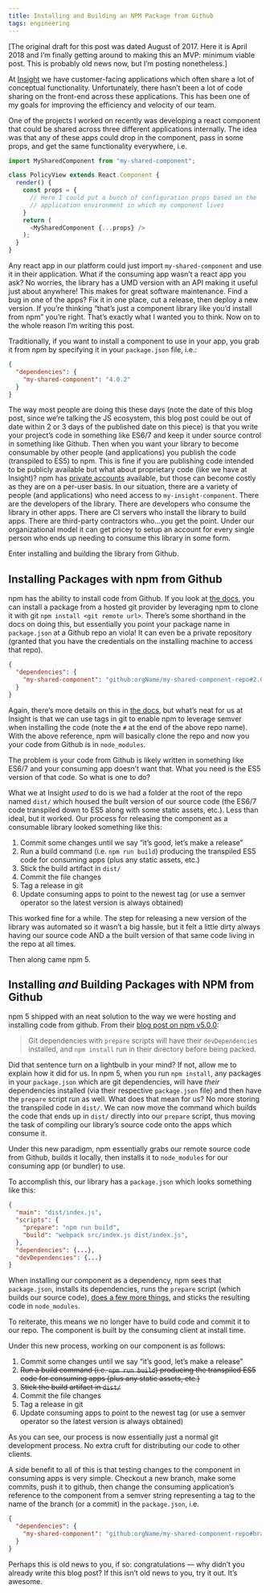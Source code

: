 ```yaml
---
title: Installing and Building an NPM Package from Github
tags: engineering
---
```


[The original draft for this post was dated August of 2017. Here it is April 2018 and I’m finally getting around to making this an MVP: minimum viable post. This is probably old news now, but I’m posting nonetheless.]

At [Insight](http://icg360.com/) we have customer-facing applications which often share a lot of conceptual functionality. Unfortunately, there hasn’t been a lot of code sharing on the front-end across these applications. This has been one of my goals for improving the efficiency and velocity of our team.

One of the projects I worked on recently was developing a react component that could be shared across three different applications internally. The idea was that any of these apps could drop in the component, pass in some props, and get the same functionality everywhere, i.e.

```js
import MySharedComponent from "my-shared-component";

class PolicyView extends React.Component {
  render() {
    const props = {
      // Here I could put a bunch of configuration props based on the
      // application environment in which my component lives
    }
    return (
      <MySharedComponent {...props} />
    );
  }
}
```

Any react app in our platform could just import `my-shared-component` and use it in their application. What if the consuming app wasn’t a react app you ask? No worries, the library has a UMD version with an API making it useful just about anywhere! This makes for great software maintenance. Find a bug in one of the apps? Fix it in one place, cut a release, then deploy a new version. If you’re thinking “that’s just a component library like you’d install from npm” you’re right. That’s exactly what I wanted you to think. Now on to the whole reason I’m writing this post.

Traditionally, if you want to install a component to use in your app, you grab it from npm by specifying it in your `package.json` file, i.e.:

```json
{
  "dependencies": {
    "my-shared-component": "4.0.2"
  }
}
```

The way most people are doing this these days (note the date of this blog post, since we’re talking the JS ecosystem, this blog post could be out of date within 2 or 3 days of the published date on this piece) is that you write your project’s code in something like ES6/7 and keep it under source control in something like Github. Then when you want your library to become consumable by other people (and applications) you publish the code (transpiled to ES5) to npm. This is fine if you are publishing code intended to be publicly available but what about proprietary code (like we have at Insight)? npm has [private accounts](https://www.npmjs.com/pricing) available, but those can become costly as they are on a per-user basis. In our situation, there are a variety of people (and applications) who need access to `my-insight-component`. There are the developers of the library. There are developers who consume the library in  other apps. There are CI servers who install the library to build apps. There are third-party contractors who...you get the point. Under our organizational model it can get pricey to setup an account for every single person who ends up needing to consume this library in some form.

Enter installing and building the library from Github.

## Installing Packages with npm from Github

npm has the ability to install code from Github. If you look at [the docs](https://docs.npmjs.com/cli/install), you can install a package from a hosted git provider by leveraging npm to clone it with git `npm install <git remote url>`. There’s some shorthand in the docs on doing this, but essentially you point your package name in `package.json` at a Github repo an viola! It can even be a private repository (granted that you have the credentials on the installing machine to access that repo).

```json
{
  "dependencies": {
    "my-shared-component": "github:orgName/my-shared-component-repo#2.0.1"
  }
}
```

Again, there’s more details on this in [the docs](https://docs.npmjs.com/cli/install), but what’s neat for us at Insight is that we can use tags in git to enable npm to leverage semver when installing the code (note the `#` at the end of the above repo name). With the above reference, npm will basically clone the repo and now you your code from Github is in `node_modules`. 

The problem is your code from Github is likely written in something like ES6/7 and your consuming app doesn’t want that. What you need is the ES5 version of that code. So what is one to do?

What we at Insight *used* to do is we had a folder at the root of the repo named `dist/` which housed the built version of our source code (the ES6/7 code transpiled down to ES5 along with some static assets, etc.). Less than ideal, but it worked. Our process for releasing the component as a consumable library looked something like this:

1. Commit some changes until we say “it’s good, let’s make a release”
2. Run a build command (i.e. `npm run build`) producing the transpiled ES5 code for consuming apps (plus any static assets, etc.)
3. Stick the build artifact in `dist/`
4. Commit the file changes
5. Tag a release in git
6. Update consuming apps to point to the newest tag (or use a semver operator so the latest version is always obtained)

This worked fine for a while. The step for releasing a new version of the library was automated so it wasn’t a big hassle, but it felt a little dirty always having our source code AND a the built version of that same code living in the repo at all times.

Then along came npm 5.

## Installing *and* Building Packages with NPM from Github

npm 5 shipped with an neat solution to the way we were hosting and installing code from github. From their [blog post on npm v5.0.0](http://blog.npmjs.org/post/161081169345/v500):

> Git dependencies with `prepare` scripts will have their `devDependencies` installed, and `npm install` run in their directory before being packed.

Did that sentence turn on a lightbulb in your mind? If not, allow me to explain how it did for us. In npm 5, when you run `npm install`, any packages in your `package.json` which are git dependencies, will have *their* dependencies installed (via their respective `package.json` file) and then have the `prepare` script run as well. What does that mean for us? No more storing the transpiled code in `dist/`. We can now move the command which builds the code that ends up in `dist/` directly into our `prepare` script, thus moving the task of compiling our library’s source code onto the apps which consume it.

Under this new paradigm, npm essentially grabs our remote source code from Github, builds it locally, then installs it to `node_modules` for our consuming app (or bundler) to use.

To accomplish this, our library has a `package.json` which looks something like this:

```json
{
  "main": "dist/index.js",
  "scripts": {
    "prepare": "npm run build",
    "build": "webpack src/index.js dist/index.js",
  },
  "dependencies": {...},
  "devDependencies": {...}
}
```

When installing our component as a dependency, npm sees that `package.json`, installs its dependencies, runs the `prepare` script (which builds our source code), [does a few more things](https://docs.npmjs.com/misc/scripts#description), and sticks the resulting code in `node_modules`.

To reiterate, this means we no longer have to build code and commit it to our repo. The component is built by the consuming client at install time.

Under this new process, working on our component is as follows:

1. Commit some changes until we say “it’s good, let’s make a release”
2. ~~Run a build command (i.e. `npm run build`) producing the transpiled ES5 code for consuming apps (plus any static assets, etc.)~~
3. ~~Stick the build artifact in `dist/`~~
4. Commit the file changes
5. Tag a release in git
6. Update consuming apps to point to the newest tag (or use a semver operator so the latest version is always obtained)

As you can see, our process is now essentially just a normal git development process. No extra cruft for distributing our code to other clients.

A side benefit to all of this is that testing changes to the component in consuming apps is very simple. Checkout a new branch, make some commits, push it to github, then change the consuming application’s reference to the component from a semver string representing a tag to the name of the branch (or a commit) in the `package.json`, i.e.

```json
{
  "dependencies": {
    "my-shared-component": "github:orgName/my-shared-component-repo#branch"
  }
}
```

Perhaps this is old news to you, if so: congratulations — why didn’t you already write this blog post? If this isn’t old news to you, try it out. It’s awesome.
